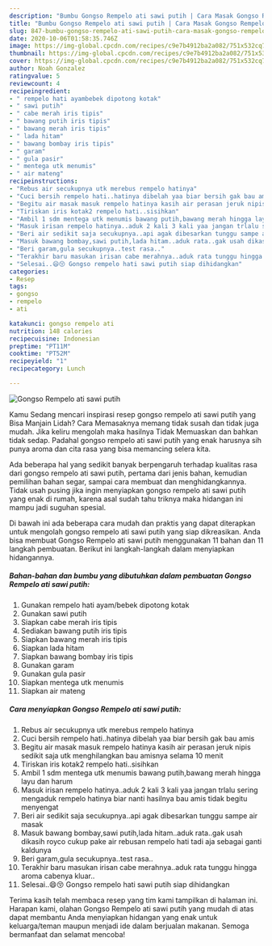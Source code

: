 ```yaml
---
description: "Bumbu Gongso Rempelo ati sawi putih | Cara Masak Gongso Rempelo ati sawi putih Yang Paling Enak"
title: "Bumbu Gongso Rempelo ati sawi putih | Cara Masak Gongso Rempelo ati sawi putih Yang Paling Enak"
slug: 847-bumbu-gongso-rempelo-ati-sawi-putih-cara-masak-gongso-rempelo-ati-sawi-putih-yang-paling-enak
date: 2020-10-06T01:58:35.746Z
image: https://img-global.cpcdn.com/recipes/c9e7b4912ba2a082/751x532cq70/gongso-rempelo-ati-sawi-putih-foto-resep-utama.jpg
thumbnail: https://img-global.cpcdn.com/recipes/c9e7b4912ba2a082/751x532cq70/gongso-rempelo-ati-sawi-putih-foto-resep-utama.jpg
cover: https://img-global.cpcdn.com/recipes/c9e7b4912ba2a082/751x532cq70/gongso-rempelo-ati-sawi-putih-foto-resep-utama.jpg
author: Noah Gonzalez
ratingvalue: 5
reviewcount: 4
recipeingredient:
- " rempelo hati ayambebek dipotong kotak"
- " sawi putih"
- " cabe merah iris tipis"
- " bawang putih iris tipis"
- " bawang merah iris tipis"
- " lada hitam"
- " bawang bombay iris tipis"
- " garam"
- " gula pasir"
- " mentega utk menumis"
- " air mateng"
recipeinstructions:
- "Rebus air secukupnya utk merebus rempelo hatinya"
- "Cuci bersih rempelo hati..hatinya dibelah yaa biar bersih gak bau amis"
- "Begitu air masak masuk rempelo hatinya kasih air perasan jeruk nipis sedikit saja utk menghilangkan bau amisnya selama 10 menit"
- "Tiriskan iris kotak2 rempelo hati..sisihkan"
- "Ambil 1 sdm mentega utk menumis bawang putih,bawang merah hingga layu dan harum"
- "Masuk irisan rempelo hatinya..aduk 2 kali 3 kali yaa jangan trlalu sering mengaduk rempelo hatinya biar nanti hasilnya bau amis tidak begitu menyengat"
- "Beri air sedikit saja secukupnya..api agak dibesarkan tunggu sampe air masak"
- "Masuk bawang bombay,sawi putih,lada hitam..aduk rata..gak usah dikasih royco cukup pake air rebusan rempelo hati tadi aja sebagai ganti kaldunya"
- "Beri garam,gula secukupnya..test rasa.."
- "Terakhir baru masukan irisan cabe merahnya..aduk rata tunggu hingga aroma cabenya kluar.."
- "Selesai..😄😚 Gongso rempelo hati sawi putih siap dihidangkan"
categories:
- Resep
tags:
- gongso
- rempelo
- ati

katakunci: gongso rempelo ati 
nutrition: 148 calories
recipecuisine: Indonesian
preptime: "PT11M"
cooktime: "PT52M"
recipeyield: "1"
recipecategory: Lunch

---
```



![Gongso Rempelo ati sawi putih](https://img-global.cpcdn.com/recipes/c9e7b4912ba2a082/751x532cq70/gongso-rempelo-ati-sawi-putih-foto-resep-utama.jpg)

Kamu Sedang mencari inspirasi resep gongso rempelo ati sawi putih yang Bisa Manjain Lidah? Cara Memasaknya memang tidak susah dan tidak juga mudah. Jika keliru mengolah maka hasilnya Tidak Memuaskan dan bahkan tidak sedap. Padahal gongso rempelo ati sawi putih yang enak harusnya sih punya aroma dan cita rasa yang bisa memancing selera kita.

Ada beberapa hal yang sedikit banyak berpengaruh terhadap kualitas rasa dari gongso rempelo ati sawi putih, pertama dari jenis bahan, kemudian pemilihan bahan segar, sampai cara membuat dan menghidangkannya. Tidak usah pusing jika ingin menyiapkan gongso rempelo ati sawi putih yang enak di rumah, karena asal sudah tahu triknya maka hidangan ini mampu jadi suguhan spesial.




Di bawah ini ada beberapa cara mudah dan praktis yang dapat diterapkan untuk mengolah gongso rempelo ati sawi putih yang siap dikreasikan. Anda bisa membuat Gongso Rempelo ati sawi putih menggunakan 11 bahan dan 11 langkah pembuatan. Berikut ini langkah-langkah dalam menyiapkan hidangannya.

<!--inarticleads1-->

##### Bahan-bahan dan bumbu yang dibutuhkan dalam pembuatan Gongso Rempelo ati sawi putih:

1. Gunakan  rempelo hati ayam/bebek dipotong kotak
1. Gunakan  sawi putih
1. Siapkan  cabe merah iris tipis
1. Sediakan  bawang putih iris tipis
1. Siapkan  bawang merah iris tipis
1. Siapkan  lada hitam
1. Siapkan  bawang bombay iris tipis
1. Gunakan  garam
1. Gunakan  gula pasir
1. Siapkan  mentega utk menumis
1. Siapkan  air mateng




<!--inarticleads2-->

##### Cara menyiapkan Gongso Rempelo ati sawi putih:

1. Rebus air secukupnya utk merebus rempelo hatinya
1. Cuci bersih rempelo hati..hatinya dibelah yaa biar bersih gak bau amis
1. Begitu air masak masuk rempelo hatinya kasih air perasan jeruk nipis sedikit saja utk menghilangkan bau amisnya selama 10 menit
1. Tiriskan iris kotak2 rempelo hati..sisihkan
1. Ambil 1 sdm mentega utk menumis bawang putih,bawang merah hingga layu dan harum
1. Masuk irisan rempelo hatinya..aduk 2 kali 3 kali yaa jangan trlalu sering mengaduk rempelo hatinya biar nanti hasilnya bau amis tidak begitu menyengat
1. Beri air sedikit saja secukupnya..api agak dibesarkan tunggu sampe air masak
1. Masuk bawang bombay,sawi putih,lada hitam..aduk rata..gak usah dikasih royco cukup pake air rebusan rempelo hati tadi aja sebagai ganti kaldunya
1. Beri garam,gula secukupnya..test rasa..
1. Terakhir baru masukan irisan cabe merahnya..aduk rata tunggu hingga aroma cabenya kluar..
1. Selesai..😄😚 Gongso rempelo hati sawi putih siap dihidangkan




Terima kasih telah membaca resep yang tim kami tampilkan di halaman ini. Harapan kami, olahan Gongso Rempelo ati sawi putih yang mudah di atas dapat membantu Anda menyiapkan hidangan yang enak untuk keluarga/teman maupun menjadi ide dalam berjualan makanan. Semoga bermanfaat dan selamat mencoba!
